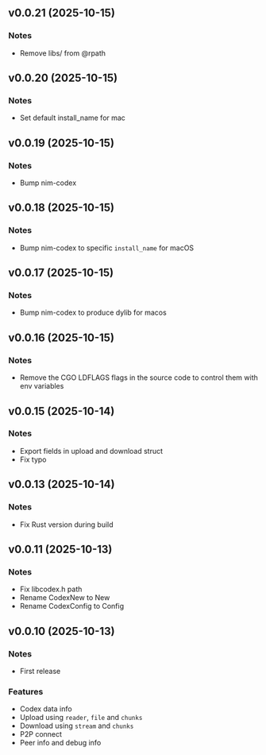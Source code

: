 ## v0.0.21 (2025-10-15)
### Notes

- Remove libs/ from @rpath

## v0.0.20 (2025-10-15)
### Notes

- Set default install_name for mac

## v0.0.19 (2025-10-15)
### Notes

- Bump nim-codex

## v0.0.18 (2025-10-15)
### Notes

- Bump nim-codex to specific `install_name` for macOS

## v0.0.17 (2025-10-15)
### Notes

- Bump nim-codex to produce dylib for macos

## v0.0.16 (2025-10-15)
### Notes

- Remove the CGO LDFLAGS flags in the source code to control them with env variables

## v0.0.15 (2025-10-14)
### Notes

- Export fields in upload and download struct
- Fix typo

## v0.0.13 (2025-10-14)
### Notes

- Fix Rust version during build

## v0.0.11 (2025-10-13)
### Notes

- Fix libcodex.h path
- Rename CodexNew to New
- Rename CodexConfig to Config

## v0.0.10 (2025-10-13)
### Notes

- First release

### Features

- Codex data info
- Upload using `reader`, `file` and `chunks`
- Download using `stream` and `chunks`
- P2P connect
- Peer info and debug info